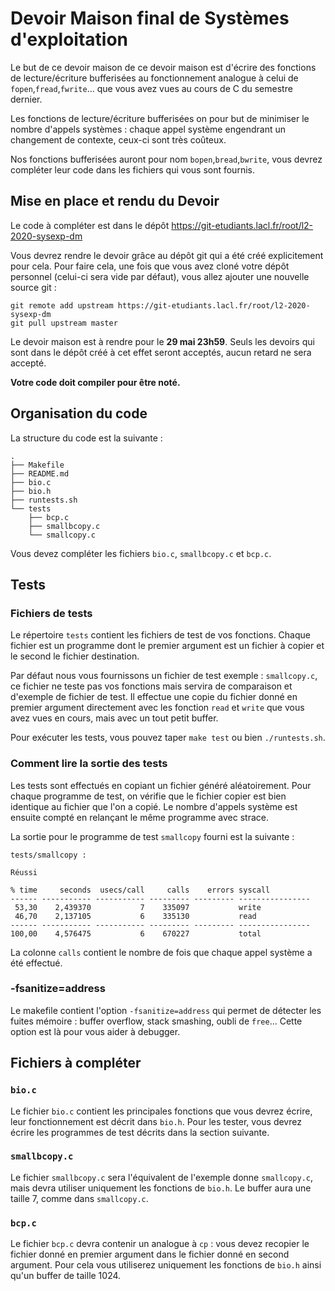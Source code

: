 # Devoir Maison final de Systèmes d'exploitation

Le but de ce devoir maison de ce devoir maison est d'écrire des fonctions de
lecture/écriture bufferisées au fonctionnement analogue à celui de
`fopen`,`fread`,`fwrite`... que vous avez vues au cours de C du semestre
dernier.

Les fonctions de lecture/écriture bufferisées on pour but de minimiser le nombre
d'appels systèmes : chaque appel système engendrant un changement de contexte,
ceux-ci sont très coûteux.

Nos fonctions bufferisées auront pour nom `bopen`,`bread`,`bwrite`, vous devrez
compléter leur code dans les fichiers qui vous sont fournis. 

## Mise en place et rendu du Devoir

Le code à compléter est dans le dépôt https://git-etudiants.lacl.fr/root/l2-2020-sysexp-dm

Vous devrez rendre le devoir grâce au dépôt git qui a été créé explicitement
pour cela. Pour faire cela, une fois que vous avez cloné votre dépôt personnel (celui-ci sera vide par 
défaut),
vous allez ajouter une nouvelle source git :

```
git remote add upstream https://git-etudiants.lacl.fr/root/l2-2020-sysexp-dm
git pull upstream master
```

Le devoir maison est à rendre pour le **29 mai 23h59**. Seuls les 
devoirs qui sont dans le dépôt créé à cet effet seront acceptés,
aucun retard ne sera accepté.

**Votre code doit compiler pour être noté.**

## Organisation du code

La structure du code est la suivante :

```
.
├── Makefile
├── README.md
├── bio.c
├── bio.h
├── runtests.sh
└── tests
    ├── bcp.c
    ├── smallbcopy.c
    └── smallcopy.c
```

Vous devez compléter les fichiers `bio.c`, `smallbcopy.c` et `bcp.c`.

## Tests 

### Fichiers de tests
Le répertoire `tests` contient les fichiers de test de vos fonctions. Chaque
fichier est un programme dont le premier argument est un fichier à copier et le
second le fichier destination.

Par défaut nous vous fournissons un fichier de test exemple : `smallcopy.c`, ce
fichier ne teste pas vos fonctions mais servira de comparaison et d'exemple de
fichier de test. Il effectue une copie du fichier donné en premier argument
directement avec les fonction `read` et `write` que vous avez vues en cours,
mais avec un tout petit buffer.

Pour exécuter les tests, vous pouvez taper `make test` ou bien `./runtests.sh`.

### Comment lire la sortie des tests

Les tests sont effectués en copiant un fichier généré aléatoirement. Pour chaque
programme de test, on vérifie que le fichier copier est bien identique au
fichier que l'on a copié. Le nombre d'appels système est ensuite compté en
relançant le même programme avec strace. 

La sortie pour le programme de test `smallcopy` fourni est la suivante :
```
tests/smallcopy :

Réussi

% time     seconds  usecs/call     calls    errors syscall
------ ----------- ----------- --------- --------- ----------------
 53,30    2,439370           7    335097           write
 46,70    2,137105           6    335130           read
------ ----------- ----------- --------- --------- ----------------
100,00    4,576475           6    670227           total

```

La colonne `calls` contient le nombre de fois que chaque appel système a été
effectué.

### -fsanitize=address

Le makefile contient l'option `-fsanitize=address` qui permet de détecter les
fuites mémoire : buffer overflow, stack smashing, oubli de `free`... Cette
option est là pour vous aider à debugger.

## Fichiers à compléter
### `bio.c`

Le fichier `bio.c` contient les principales fonctions que vous devrez écrire,
leur fonctionnement est décrit dans `bio.h`. Pour les tester, vous devrez écrire
les programmes de test décrits dans la section suivante.

### `smallbcopy.c`

Le fichier `smallbcopy.c` sera l'équivalent de l'exemple donne `smallcopy.c`,
mais devra utiliser uniquement les fonctions de `bio.h`. Le buffer aura une
taille 7, comme dans `smallcopy.c`.

### `bcp.c`

Le fichier `bcp.c` devra contenir un analogue à `cp` : vous devez recopier le
fichier donné en premier argument dans le fichier donné en second argument. 
Pour cela vous utiliserez uniquement les fonctions de `bio.h` ainsi qu'un buffer
de taille 1024.




